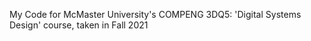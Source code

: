 My Code for McMaster University's COMPENG 3DQ5: 'Digital Systems Design' course, taken in Fall 2021
